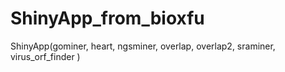 # ShinyApp_from_bioxfu
ShinyApp(gominer, heart, ngsminer, overlap, overlap2, sraminer, virus_orf_finder )
